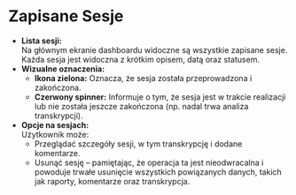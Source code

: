 # Zapisane Sesje

* **Lista sesji:**\
  Na głównym ekranie dashboardu widoczne są wszystkie zapisane sesje. Każda sesja jest widoczna z krótkim opisem, datą oraz statusem.
* **Wizualne oznaczenia:**
  * **Ikona zielona:** Oznacza, że sesja została przeprowadzona i zakończona.
  * **Czerwony spinner:** Informuje o tym, że sesja jest w trakcie realizacji lub nie została jeszcze zakończona (np. nadal trwa analiza transkrypcji).
* **Opcje na sesjach:**\
  Użytkownik może:
  * Przeglądać szczegóły sesji, w tym transkrypcję i dodane komentarze.
  * Usunąć sesję – pamiętając, że operacja ta jest nieodwracalna i powoduje trwałe usunięcie wszystkich powiązanych danych, takich jak raporty, komentarze oraz transkrypcja.
